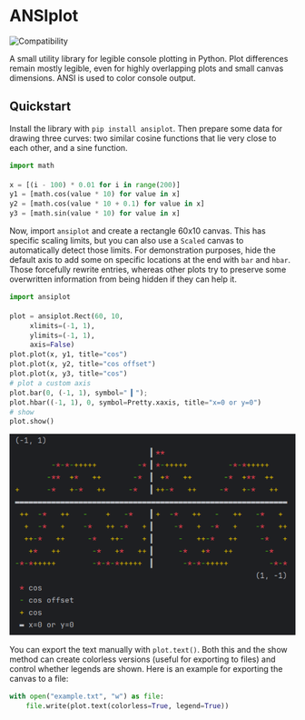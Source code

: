 # ANSIplot

![Compatibility](https://github.com/maniospas/ansiplot/actions/workflows/compatibility.yaml/badge.svg)


A small utility library for legible console plotting
in Python. Plot differences remain mostly legible,
even for highly overlapping plots and small canvas
dimensions. ANSI is used to color console output.

## Quickstart

Install the library with `pip install ansiplot`.
Then prepare some data for drawing three curves:
two similar cosine functions that lie very close to 
each other, and a sine function.

```python
import math

x = [(i - 100) * 0.01 for i in range(200)]
y1 = [math.cos(value * 10) for value in x]
y2 = [math.cos(value * 10 + 0.1) for value in x]
y3 = [math.sin(value * 10) for value in x]
```

Now, import `ansiplot` and create a rectangle
60x10 canvas. This has specific scaling limits,
but you can also use a `Scaled` canvas to 
automatically detect those limits.
For demonstration purposes,
hide the default axis to add some on specific
locations at the end with `bar` and `hbar`. 
Those forcefully rewrite entries, whereas other
plots try to preserve some overwritten information
from being hidden if they can help it.

```python
import ansiplot

plot = ansiplot.Rect(60, 10, 
     xlimits=(-1, 1), 
     ylimits=(-1, 1), 
     axis=False)
plot.plot(x, y1, title="cos")
plot.plot(x, y2, title="cos offset")
plot.plot(x, y3, title="cos")
# plot a custom axis
plot.bar(0, (-1, 1), symbol="▕▎");
plot.hbar((-1, 1), 0, symbol=Pretty.xaxis, title="x=0 or y=0")
# show
plot.show()
```

![Example image](example/example.png)

You can export the text manually with `plot.text()`.
Both this and the show method can create
colorless versions (useful for exporting to
files) and control whether legends are shown.
Here is an example for exporting the canvas
to a file:

```python
with open("example.txt", "w") as file:
    file.write(plot.text(colorless=True, legend=True))
```